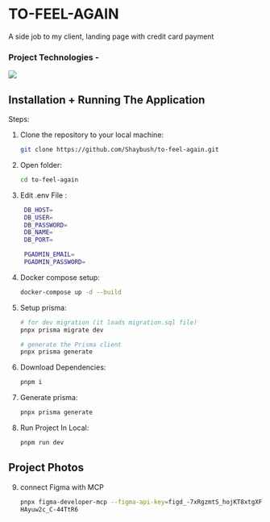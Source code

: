 # TO-FEEL-AGAIN

A side job to my client, landing page with credit card payment

### Project Technologies -

<img src="https://skillicons.dev/icons?i=typescript,nextjs,tailwind,prisma,postgresql,docker,vscode&perline=7" />

## Installation + Running The Application

Steps:

1. Clone the repository to your local machine:
   ```sh
   git clone https://github.com/Shaybush/to-feel-again.git
   ```
2. Open folder:

   ```sh
   cd to-feel-again
   ```

3. Edit .env File :

   ```sh
    DB_HOST=
    DB_USER=
    DB_PASSWORD=
    DB_NAME=
    DB_PORT=

    PGADMIN_EMAIL=
    PGADMIN_PASSWORD=
   ```

4. Docker compose setup:
   ```sh
   docker-compose up -d --build
   ```
5. Setup prisma:

   ```sh
   # for dev migration (it loads migration.sql file)
   pnpx prisma migrate dev

   # generate the Prisma client
   pnpx prisma generate
   ```

6. Download Dependencies:
   ```sh
   pnpm i
   ```
7. Generate prisma:

   ```sh
   pnpx prisma generate
   ```

8. Run Project In Local:
   ```sh
   pnpm run dev
   ```

## Project Photos

9. connect Figma with MCP
   ```sh
   pnpx figma-developer-mcp --figma-api-key=figd_-7xRgzmtS_hojKT8xtgXFnMo
   HAyuw2c_C-44TtR6
   ```
